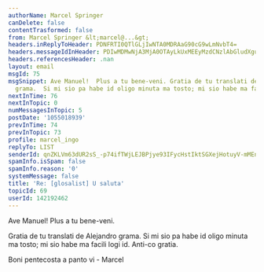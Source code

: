 ```yaml
---
authorName: Marcel Springer
canDelete: false
contentTrasformed: false
from: Marcel Springer &lt;marcel@...&gt;
headers.inReplyToHeader: PDNFRTI0QTlGLjIwNTA0MDRAaG90cG9wLmNvbT4=
headers.messageIdInHeader: PDIwMDMwNjA3MjA0OTAyLkUxMEEyMzdCNzlAbGludXgubG9jYWw+
headers.referencesHeader: .nan
layout: email
msgId: 75
msgSnippet: Ave Manuel!  Plus a tu bene-veni. Gratia de tu translati de Alejandro
  grama.  Si mi sio pa habe id oligo minuta ma tosto; mi sio habe ma facili logi id.
nextInTime: 76
nextInTopic: 0
numMessagesInTopic: 5
postDate: '1055018939'
prevInTime: 74
prevInTopic: 73
profile: marcel_ingo
replyTo: LIST
senderId: qnZKLVm63dUR2sS_-p74ifTWjLEJBPjye93IFycHstIktSGXejHotuyV-mMEny_H9adZDb3t36IfCfM0Vk1fWFhuc7-d9L-FJ-2nrQ
spamInfo.isSpam: false
spamInfo.reason: '0'
systemMessage: false
title: 'Re: [glosalist] U saluta'
topicId: 69
userId: 142192462
---
```


Ave Manuel!  Plus a tu bene-veni. 

Gratia de tu translati de Alejandro grama.  Si mi sio pa habe id oligo 
minuta ma tosto; mi sio habe ma facili logi id.  Anti-co gratia. 

Boni pentecosta a panto vi - Marcel



